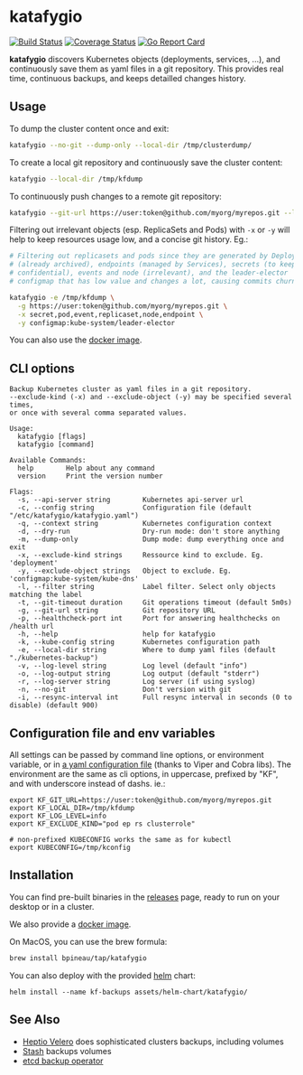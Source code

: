 # katafygio

[![Build Status](https://travis-ci.org/bpineau/katafygio.svg?branch=master)](https://travis-ci.org/bpineau/katafygio)
[![Coverage Status](https://coveralls.io/repos/github/bpineau/katafygio/badge.svg?branch=master)](https://coveralls.io/github/bpineau/katafygio?branch=master)
[![Go Report Card](https://goreportcard.com/badge/github.com/bpineau/katafygio)](https://goreportcard.com/report/github.com/bpineau/katafygio)

**katafygio** discovers Kubernetes objects (deployments, services, ...),
and continuously save them as yaml files in a git repository.
This provides real time, continuous backups, and keeps detailled changes history.

## Usage

To dump the cluster content once and exit:
```bash
katafygio --no-git --dump-only --local-dir /tmp/clusterdump/
```

To create a local git repository and continuously save the cluster content:
```bash
katafygio --local-dir /tmp/kfdump
```

To continuously push changes to a remote git repository:
```bash
katafygio --git-url https://user:token@github.com/myorg/myrepos.git --local-dir /tmp/kfdump
```

Filtering out irrelevant objects (esp. ReplicaSets and Pods) with `-x` or `-y`
will help to keep resources usage low, and a concise git history. Eg.:


```bash
# Filtering out replicasets and pods since they are generated by Deployments
# (already archived), endpoints (managed by Services), secrets (to keep them
# confidential), events and node (irrelevant), and the leader-elector
# configmap that has low value and changes a lot, causing commits churn.

katafygio -e /tmp/kfdump \
  -g https://user:token@github.com/myorg/myrepos.git \
  -x secret,pod,event,replicaset,node,endpoint \
  -y configmap:kube-system/leader-elector
```

You can also use the [docker image](https://hub.docker.com/r/bpineau/katafygio/).

## CLI options

```
Backup Kubernetes cluster as yaml files in a git repository.
--exclude-kind (-x) and --exclude-object (-y) may be specified several times,
or once with several comma separated values.

Usage:
  katafygio [flags]
  katafygio [command]

Available Commands:
  help        Help about any command
  version     Print the version number

Flags:
  -s, --api-server string        Kubernetes api-server url
  -c, --config string            Configuration file (default "/etc/katafygio/katafygio.yaml")
  -q, --context string           Kubernetes configuration context
  -d, --dry-run                  Dry-run mode: don't store anything
  -m, --dump-only                Dump mode: dump everything once and exit
  -x, --exclude-kind strings     Ressource kind to exclude. Eg. 'deployment'
  -y, --exclude-object strings   Object to exclude. Eg. 'configmap:kube-system/kube-dns'
  -l, --filter string            Label filter. Select only objects matching the label
  -t, --git-timeout duration     Git operations timeout (default 5m0s)
  -g, --git-url string           Git repository URL
  -p, --healthcheck-port int     Port for answering healthchecks on /health url
  -h, --help                     help for katafygio
  -k, --kube-config string       Kubernetes configuration path
  -e, --local-dir string         Where to dump yaml files (default "./kubernetes-backup")
  -v, --log-level string         Log level (default "info")
  -o, --log-output string        Log output (default "stderr")
  -r, --log-server string        Log server (if using syslog)
  -n, --no-git                   Don't version with git
  -i, --resync-interval int      Full resync interval in seconds (0 to disable) (default 900)
```

## Configuration file and env variables

All settings can be passed by command line options, or environment variable, or in
[a yaml configuration file](https://github.com/bpineau/katafygio/blob/master/assets/katafygio.yaml)
(thanks to Viper and Cobra libs). The environment are the same as cli options,
in uppercase, prefixed by "KF", and with underscore instead of dashs. ie.:

```
export KF_GIT_URL=https://user:token@github.com/myorg/myrepos.git
export KF_LOCAL_DIR=/tmp/kfdump
export KF_LOG_LEVEL=info
export KF_EXCLUDE_KIND="pod ep rs clusterrole"

# non-prefixed KUBECONFIG works the same as for kubectl
export KUBECONFIG=/tmp/kconfig
```

## Installation

You can find pre-built binaries in the [releases](https://github.com/bpineau/katafygio/releases) page,
ready to run on your desktop or in a cluster.

We also provide a [docker image](https://hub.docker.com/r/bpineau/katafygio/).

On MacOS, you can use the brew formula:
```bash
brew install bpineau/tap/katafygio
```

You can also deploy with the provided [helm](https://helm.sh/) chart:
```shell
helm install --name kf-backups assets/helm-chart/katafygio/
```

## See Also

* [Heptio Velero](https://github.com/heptio/velero) does sophisticated clusters backups, including volumes
* [Stash](https://github.com/appscode/stash) backups volumes
* [etcd backup operator](https://github.com/coreos/etcd-operator)

